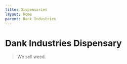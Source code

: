 ```yaml
---
title: Dispensaries
layout: home
parent: Dank Industries
---
```


# Dank Industries Dispensary
> We sell weed.